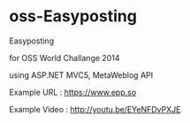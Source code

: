 oss-Easyposting
===============

Easyposting

for OSS World Challange 2014

using ASP.NET MVC5, MetaWeblog API

Example URL : https://www.epp.so

Example Video : http://youtu.be/EYeNFDvPXJE
